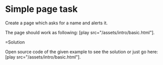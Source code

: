 
# Simple page task 

Create a page which asks for a name and alerts it.

The page should work as following: [play src="/assets/intro/basic.html"].



=Solution

Open source code of the given example to see the solution or just go here: [play src="/assets/intro/basic.html"].



